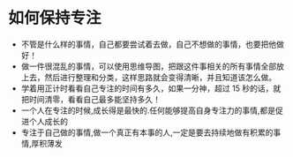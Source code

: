 # 如何保持专注

- 不管是什么样的事情，自己都要尝试着去做，自己不想做的事情，也要把他做好！
- 做一件很混乱的事情，可以使用思维导图，把跟这件事相关的所有事情全部放上去，然后进行整理和分类，这样思路就会变得清晰，并且知道该怎么做。
- 学着用正计时看看自己专注的时间有多久，如果一分神，超过 15 秒的话，就把时间清零，看看自己最多能坚持多久！
- 一个人在专注的时候,成长得是最快的.任何能够提高自身专注力的事情,都是促进个人成长的
- 专注于自己做的事情,做一个真正有本事的人,一定是要去持续地做有积累的事情,厚积薄发
